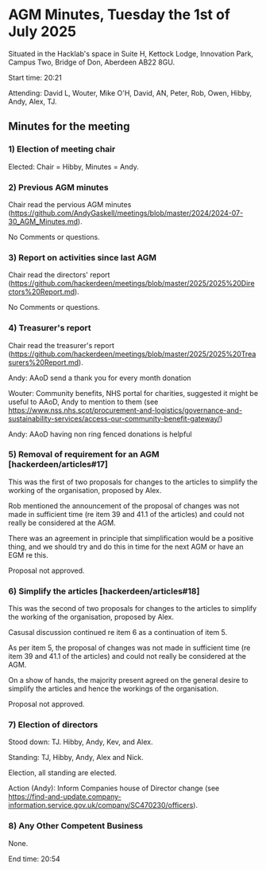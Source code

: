 # AGM Minutes, Tuesday the 1st of July 2025

Situated in the Hacklab's space in Suite H, Kettock Lodge, Innovation Park, Campus Two, Bridge of Don, Aberdeen AB22 8GU.

Start time: 20:21

Attending: David L, Wouter, Mike O'H, David, AN, Peter, Rob, Owen, Hibby, Andy, Alex, TJ.

## Minutes for the meeting


### 1) Election of meeting chair

Elected: Chair = Hibby, Minutes = Andy.


### 2) Previous AGM minutes

Chair read the pervious AGM minutes (https://github.com/AndyGaskell/meetings/blob/master/2024/2024-07-30_AGM_Minutes.md).

No Comments or questions.


### 3) Report on activities since last AGM

Chair read the directors' report (https://github.com/hackerdeen/meetings/blob/master/2025/2025%20Directors%20Report.md).

No Comments or questions.


### 4) Treasurer's report

Chair read the treasurer's report (https://github.com/hackerdeen/meetings/blob/master/2025/2025%20Treasurers%20Report.md).

Andy: AAoD send a thank you for every month donation

Wouter: Community benefits, NHS portal for charities, suggested it might be useful to AAoD, Andy to mention to them (see https://www.nss.nhs.scot/procurement-and-logistics/governance-and-sustainability-services/access-our-community-benefit-gateway/)

Andy: AAoD having non ring fenced donations is helpful


### 5) Removal of requirement for an AGM [hackerdeen/articles#17]

This was the first of two proposals for changes to the articles to simplify the working of the organisation, proposed by Alex.

Rob mentioned the announcement of the proposal of changes was not made in sufficient time (re item 39 and 41.1 of the articles) and could not really be considered at the AGM.

There was an agreement in principle that simplification would be a positive thing, and we should try and do this in time for the next AGM or have an EGM re this.

Proposal not approved. 


### 6) Simplify the articles [hackerdeen/articles#18]

This was the second of two proposals for changes to the articles to simplify the working of the organisation, proposed by Alex.

Casusal discussion continued re item 6 as a continuation of item 5.

As per item 5, the proposal of changes was not made in sufficient time (re item 39 and 41.1 of the articles) and could not really be considered at the AGM.

On a show of hands, the majority present agreed on the general desire to simplify the articles and hence the workings of the organisation.

Proposal not approved. 


### 7) Election of directors

Stood down: TJ. Hibby, Andy, Kev, and Alex.

Standing: TJ, Hibby, Andy, Alex and Nick.

Election, all standing are elected.

Action (Andy): Inform Companies house of Director change (see https://find-and-update.company-information.service.gov.uk/company/SC470230/officers).


### 8) Any Other Competent Business

None.

End time: 20:54 
